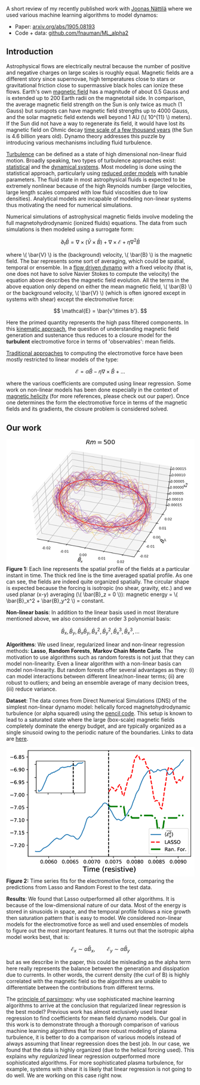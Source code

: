 A short review of my recently published work with [Joonas Nättilä](http://natj.github.io/) where we used various machine learning algorithms to model dynamos: 
 - Paper: [arxiv.org/abs/1905.08193](https://arxiv.org/abs/1905.08193)
 - Code + data: [github.com/fnauman/ML_alpha2](https://github.com/fnauman/ML_alpha2)

## Introduction
Astrophysical flows are electrically neutral because the number of positive and negative charges on large scales is roughly equal. Magnetic fields are a different story since supernovae, high temperatures close to stars or gravitational friction close to supermassive black holes can ionize these flows. Earth's own [magnetic field](https://en.wikipedia.org/wiki/Earth%27s_magnetic_field) has a magnitude of about 0.5 Gauss and is extended up to 200 Earth radii on the magnetotail side. In comparison, the average magnetic field strength on the Sun is only twice as much (1 Gauss) but sunspots can have magnetic field strengths up to 4000 Gauss, and the solar magnetic field extends well beyond 1 AU (\\( 10^{11} \\) meters). If the Sun did not have a way to regenerate its field, it would have lost its magnetic field on Ohmic decay [time scale of a few thousand years](https://en.wikipedia.org/wiki/Dynamo_theory) (the Sun is 4.6 billion years old). Dynamo theory addresses this puzzle by introducing various mechanisms including fluid turbulence.

[Turbulence](https://en.wikipedia.org/wiki/Turbulence) can be defined as a state of high dimensional non-linear fluid motion. Broadly speaking, two types of turbulence approaches exist: [statistical](http://www.scholarpedia.org/article/Turbulence) and the [dynamical systems](http://chaosbook.org/chapters/PDEs.pdf). Most modeling is done using the statistical approach, particularly using [reduced order models](https://en.wikipedia.org/wiki/Turbulence_modeling) with tunable parameters. The fluid state in most astrophysical fluids is expected to be extremely nonlinear because of the high Reynolds number (large velocities, large length scales compared with low fluid viscosities due to low densities). Analytical models are incapable of modeling non-linear systems thus motivating the need for numerical simulations. 

Numerical simulations of astrophysical magnetic fields involve modeling the full magnetohydrodynamic (ionized fluids) equations. The data from such simulations is then modeled using a surrogate form:

$$
\partial_t \bar{B} = \nabla\times(\bar{V}\times \bar{B}) +  \nabla\times \mathcal{E} + \eta \nabla^2 \bar{B}
$$

where \\( \bar{V} \\) is the (background) velocity, \\( \bar{B} \\) is the magnetic field. The bar represents some sort of averaging, which could be spatial, temporal or ensemble. In a [flow driven dynamo](https://iopscience.iop.org/article/10.1088/1367-2630/9/8/309) with a fixed velocity (that is, one does not have to solve Navier Stokes to compute the velocity) the equation above describes the magnetic field evolution. All the terms in the above equation only depend on either the mean magnetic field, \\( \bar{B} \\) or the background velocity, \\( \bar{V} \\) (which is often ignored except in systems with shear) except the electromotive force:

$$
\mathcal{E} = \bar{v'\times b'}.
$$

Here the primed quantity represents the high pass filtered components. In this [kinematic approach](https://en.wikipedia.org/wiki/Dynamo_theory#Kinematic_dynamo_theory), the question of understanding magnetic field generation and sustenance thus reduces to a closure model for the **turbulent** electromotive force in terms of 'observables': mean fields.

[Traditional approaches](https://www.cambridge.org/core/journals/journal-of-plasma-physics/article/advances-in-meanfield-dynamo-theory-and-applications-to-astrophysical-turbulence/489FB860C46633C54D9F9B81E0BD7ABA) to computing the electromotive force have been mostly restricted to linear models of the type:

$$
\mathcal{E} = \alpha \bar{B} - \eta \nabla\times \bar{B} + ...
$$

where the various coefficients are computed using linear regression. Some work on non-linear models has been done especially in the context of [magnetic helicity](https://arxiv.org/abs/1402.0933) (for more references, please check out our paper). Once one determines the form the electromotive force in terms of the magnetic fields and its gradients, the closure problem is considered solved. 

## Our work

![Figure 1](../assets/images/r500.png)
**Figure 1:** Each line represents the spatial profile of the fields at a particular instant in time. The thick red line is the time averaged spatial profile. As one can see, the fields are indeed quite organized spatially. The circular shape is expected because the forcing is isotropic (no shear, gravity, etc.) and we used planar (x-y) averaging (\\( \bar{B}_z = 0 \\)): magnetic energy = \\( \bar{B}_x^2 + \bar{B}_y^2 \\) = constant.

**Non-linear basis**: In addition to the linear basis used in most literature mentioned above, we also considered an order 3 polynomial basis:

$$
\bar{B}_x, \bar{B}_y, \bar{B}_x\bar{B}_y, \bar{B}^2_x, \bar{B}^2_y, \bar{B}^3_x, \bar{B}^3_x,...
$$

**Algorithms**:  We used linear, regularized linear and non-linear regression methods: **Lasso**, **Random Forests**, **Markov Chain Monte Carlo**. The motivation to use algorithms such as random forests is not just that they can model non-linearity. Even a linear algorithm with a non-linear basis can model non-linearity. But random forests offer several advantages as they: (i) can model interactions between different linear/non-linear terms;  (ii) are robust to outliers; and  being an ensemble average of many decision trees, (iii) reduce variance.

**Dataset**: The data comes from Direct Numerical Simulations (DNS) of the simplest non-linear dynamo model: helically forced magnetohydrodynamic turbulence (or alpha squared) using the [pencil code](https://github.com/pencil-code/pencil-code). This setup is known to lead to a saturated state where the large (box-scale) magnetic fields completely dominate the energy budget, and are typically organized as a single sinusoid owing to the periodic nature of the boundaries. Links to data are [here](https://github.com/fnauman/ML_alpha2).


![Figure 2](../assets/images/df15_TIME_kin_comparison_inset.png)
**Figure 2:** Time series fits for the electromotive force, comparing the predictions from Lasso and Random Forest to the test data.

**Results**: We found that Lasso outperformed all other algorithms. It is because of the low-dimensional nature of our data. Most of the energy is stored in sinusoids in space, and the temporal profile follows a nice growth then saturation pattern that is easy to model. We considered non-linear models for the electromotive force as well and used ensembles of models to figure out the most important features. It turns out that the isotropic alpha model works best, that is:

$$
\mathcal{E}_x \sim \alpha \bar{B}_x, \qquad \mathcal{E}_y \sim \alpha \bar{B}_y
$$ 

but as we describe in the paper, this could be misleading as the alpha term here really represents the balance between the generation and dissipation due to currents. In other words, the current density (the curl of B) is highly correlated with the magnetic field so the algorithms are unable to differentiate between the contributions from different terms.

 The [principle of parsimony](https://www.ejwagenmakers.com/inpress/VandekerckhoveEtAlinpress.pdf): why use sophisticated machine learning algorithms to arrive at the conclusion that regularized linear regression is the best model? Previous work has almost exclusively used linear regression to find coefficients for mean field dynamo models. Our goal in this work is to demonstrate through a thorough comparison of various machine learning algorithms that for more robust modeling of plasma turbulence, it is better to do a comparison of various models instead of always assuming that linear regreession does the best job. In our case, we found that the data is highly organized (due to the helical forcing used).  This explains why *regularized* linear regression outperformed more sophisticated algorithms. For more sophisticated plasma turbulence, for example, systems with shear it is likely that linear regression is not going to do well. We are working on this case right now.
